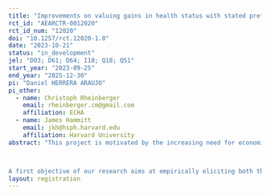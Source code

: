 ```yaml
---
title: "Improvements on valuing gains in health status with stated preferences"
rct_id: "AEARCTR-0012020"
rct_id_num: "12020"
doi: "10.1257/rct.12020-1.0"
date: "2023-10-21"
status: "in_development"
jel: "D03; D61; D64; I18; Q18; Q51"
start_year: "2023-09-25"
end_year: "2025-12-30"
pi: "Daniel HERRERA ARAUJO"
pi_other:
  - name: Christoph Rheinberger
    email: rheinberger.cm@gmail.com
    affiliation: ECHA
  - name: James Hammitt
    email: jkh@hsph.harvard.edu
    affiliation: Harvard University
abstract: "This project is motivated by the increasing need for economic tools enabling French authorities to rank policies that seek to reduce risks to life and limb. As of 2012, the multi-annual French public budget programming bill requires that for all publicly funded investments a full socioeconomic evaluation be carried out before implementation. Government agencies around the world, including French authorities, typically employ estimates of the value per statistical life (VSL) to quantify the benefits of regulation-induced or investment-induced changes in mortality risk. In the socioeconomic evaluation sphere, VSL is one of the most influential metrics.

A first objective of our research aims at empirically eliciting both the VSL and the WTP for improved quality-of-life in France, as well as the bounds on the WTP for improved quality-of-life. The project’s second objective is to provide empirical support for an innovative method for estimating VSL in stated preferences surveys: the use of non-marginal risk reductions."
layout: registration
---
```



